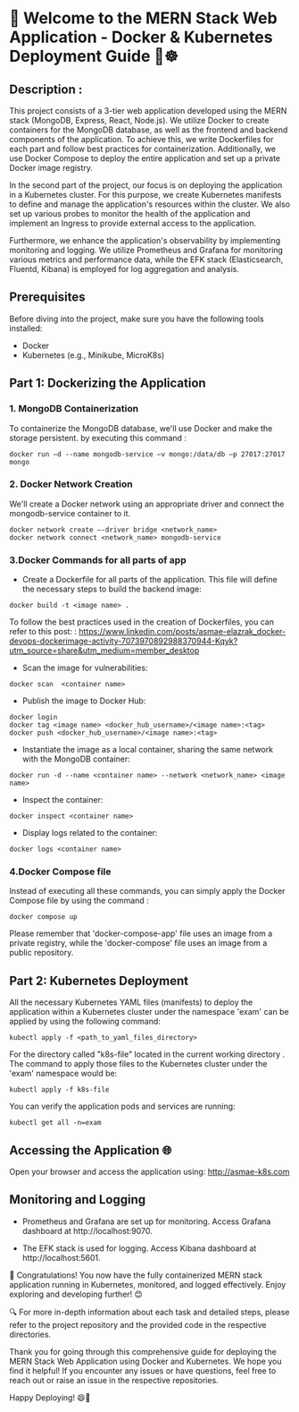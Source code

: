 # 🚀 Welcome to the MERN Stack Web Application - Docker & Kubernetes Deployment Guide 🐳☸️

## Description : 
This project consists of a 3-tier web application developed using the MERN stack (MongoDB, Express, React, Node.js). We utilize Docker to create containers for the MongoDB database, as well as the frontend and backend components of the application. To achieve this, we write Dockerfiles for each part and follow best practices for containerization. Additionally, we use Docker Compose to deploy the entire application and set up a private Docker image registry.

In the second part of the project, our focus is on deploying the application in a Kubernetes cluster. For this purpose, we create Kubernetes manifests to define and manage the application's resources within the cluster. We also set up various probes to monitor the health of the application and implement an Ingress to provide external access to the application.

Furthermore, we enhance the application's observability by implementing monitoring and logging. We utilize Prometheus and Grafana for monitoring various metrics and performance data, while the EFK stack (Elasticsearch, Fluentd, Kibana) is employed for log aggregation and analysis.

## Prerequisites
Before diving into the project, make sure you have the following tools installed:
* Docker
* Kubernetes (e.g., Minikube, MicroK8s)
  
## Part 1: Dockerizing the Application

### 1. MongoDB Containerization
To containerize the MongoDB database, we'll use Docker and make the storage persistent. by executing this command :

```shell
docker run –d --name mongodb-service –v mongo:/data/db –p 27017:27017 mongo
```
### 2. Docker Network Creation
We'll create a Docker network using an appropriate driver and connect the mongodb-service container to it.
```shell
docker network create –-driver bridge <network_name>
docker network connect <network_name> mongodb-service
```
### 3.Docker Commands for all parts of app 
* Create a Dockerfile for all parts of the application. This file will define the necessary steps to build the backend image:
```shell
docker build -t <image name> .
```
To follow the best practices used in the creation of Dockerfiles, you can refer to this post: : https://www.linkedin.com/posts/asmae-elazrak_docker-devops-dockerimage-activity-7073970892988370944-Kqyk?utm_source=share&utm_medium=member_desktop

* Scan the image for vulnerabilities:
```shell
docker scan  <container name>
```

*  Publish the image to Docker Hub:
```shell
docker login
docker tag <image name> <docker_hub_username>/<image name>:<tag>
docker push <docker_hub_username>/<image name>:<tag>
```
*  Instantiate the image as a local container, sharing the same network with the MongoDB container:
```shell
docker run -d --name <container name> --network <network_name> <image name>
```
*  Inspect the container:
```shell
docker inspect <container name>
```
*  Display logs related to the container:
```shell
docker logs <container name>
```
### 4.Docker Compose file

Instead of executing all these commands, you can simply apply the Docker Compose file by using the command :
```shell
docker compose up
```
Please remember that 'docker-compose-app' file uses an image from a private registry, while the 'docker-compose' file uses an image from a public repository.

##  Part 2: Kubernetes Deployment
All the necessary Kubernetes YAML files (manifests) to deploy the application within a Kubernetes cluster under the namespace 'exam' can be applied by using the following command:

```shell
kubectl apply -f <path_to_yaml_files_directory>
```
For the directory called "k8s-file" located in the current working directory . The command to apply those files to the Kubernetes cluster under the 'exam' namespace would be:
```shell
kubectl apply -f k8s-file
```
You can verify the application pods and services are running:
```shell
kubectl get all -n=exam
```
##  Accessing the Application 🌐

Open your browser and access the application using: http://asmae-k8s.com

##  Monitoring and Logging

* Prometheus and Grafana are set up for monitoring. Access Grafana dashboard at http://localhost:9070.

* The EFK stack is used for logging. Access Kibana dashboard at http://localhost:5601.

🎉 Congratulations! You now have the fully containerized MERN stack application running in Kubernetes, monitored, and logged effectively. Enjoy exploring and developing further! 😊

🔍 For more in-depth information about each task and detailed steps, please refer to the project repository and the provided code in the respective directories.

Thank you for going through this comprehensive guide for deploying the MERN Stack Web Application using Docker and Kubernetes. We hope you find it helpful! If you encounter any issues or have questions, feel free to reach out or raise an issue in the respective repositories.

Happy Deploying! 😄🚀
